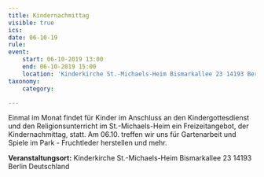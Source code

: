 ```yaml
---
title: Kindernachmittag
visible: true
ics: 
date: 06-10-19
rule: 
event:
	start: 06-10-2019 13:00
	end: 06-10-2019 15:00
	location: 'Kinderkirche St.-Michaels-Heim Bismarkallee 23 14193 Berlin Deutschland'
taxonomy:
	category: 

---
```

Einmal im Monat findet für Kinder im Anschluss an den Kindergottesdienst und den Religionsunterricht im St.-Michaels-Heim ein Freizeitangebot, der Kindernachmittag, statt. Am 06.10. treffen wir uns für Gartenarbeit und Spiele im Park - Fruchtleder herstellen und mehr.


**Veranstaltungsort:** Kinderkirche St.-Michaels-Heim
Bismarkallee 23
14193 Berlin
Deutschland

